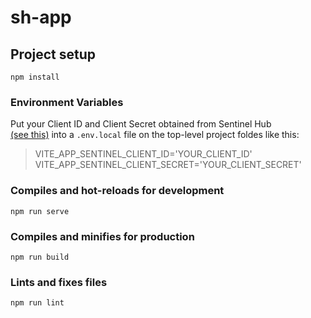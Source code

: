 # sh-app

## Project setup

```
npm install
```

### Environment Variables

Put your Client ID and Client Secret obtained from Sentinel Hub <br>
[(see this)](https://docs.sentinel-hub.com/api/latest/api/overview/authentication/)
into a `.env.local` file on the top-level project foldes like this:<br>

> VITE_APP_SENTINEL_CLIENT_ID='YOUR_CLIENT_ID'<br>
> VITE_APP_SENTINEL_CLIENT_SECRET='YOUR_CLIENT_SECRET'

### Compiles and hot-reloads for development

```
npm run serve
```

### Compiles and minifies for production

```
npm run build
```

### Lints and fixes files

```
npm run lint
```
